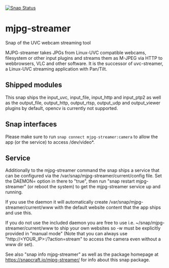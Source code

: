 [![Snap Status](https://build.snapcraft.io/badge/ogra1/mjpg-streamer.svg)](https://build.snapcraft.io/user/ogra1/mjpg-streamer)

# mjpg-streamer

Snap of the UVC webcam streaming tool

MJPG-streamer takes JPGs from Linux-UVC compatible webcams, filesystem or other input plugins and streams them as M-JPEG via 
HTTP to webbrowsers, VLC and other software. It is the successor of uvc-streamer, a Linux-UVC streaming application with 
Pan/Tilt.

## Shipped modules
This snap ships the input_uvc, input_file, input_http and input_ptp2 as well as the output_file, output_http, output_rtsp, 
output_udp and output_viewer plugins by default, opencv is currently not supported.

## Snap interfaces

Please make sure to run ```snap connect mjpg-streamer:camera``` to allow the app (or the service) to access /dev/video*.

## Service

Additionally to the mjpg-streamer command the snap ships a service that can be configured via the /var/snap/mjpg-streamer/current/config 
file. Set the DAEMON= option in there to "true", then run "snap restart mjpg-streamer" (or reboot the system) to get the 
mjpg-streamer service up and running.

If you use the daemon it will automatically create /var/snap/mjpg-streamer/current/www with the default website content that 
the app ships and use this.

If you do not use the included daemon you are free to use i.e. ~/snap/mjpg-streamer/current/www to ship your own websites so -w 
must be explicitly provided in "manual mode" (Note that you can always use "http://<YOUR_IP>:<PORT>/?action=stream" to access
the camera even without a www dir set).

See also "snap info mjpg-streamer" as well as the package homepage at https://snapcraft.io/mjpg-streamer/ for info about this snap package.
